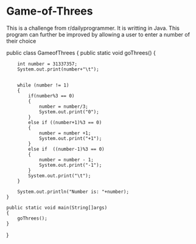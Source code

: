 # Game-of-Threes
This is a challenge from r/dailyprogrammer. It is writting in Java. This program can further be improved by allowing a user to enter
a number of their choice

public class GameofThrees
{
	public static void goThrees()
	{
		
		int number = 31337357;
		System.out.print(number+"\t");
		
		
		while (number != 1)
		{
			if(number%3 == 0)
			{
				number = number/3;
				System.out.print("0");
			}
		 	else if ((number+1)%3 == 0)
		 	{
		 		number = number +1; 
		 		System.out.print("+1");
		 	}
		 	else if  ((number-1)%3 == 0)
		 	{
		 		number = number - 1;
		 		System.out.print("-1");
		 	}
		 	System.out.print("\t");
		}
		
		System.out.println("Number is: "+number);
	}
	
	public static void main(String[]args)
	{
		goThrees();
	}
}
